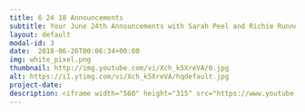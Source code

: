 ```yaml
---
title: 6 24 18 Announcements
subtitle: Your June 24th Announcements with Sarah Peel and Richie Runnells
layout: default
modal-id: 3 
date:  2018-06-26T00:06:34+00:00
img: white_pixel.png
thumbnail: http://img.youtube.com/vi/Xch_k5XreVA/0.jpg
alt: https://i1.ytimg.com/vi/Xch_k5XreVA/hqdefault.jpg
project-date: 
description: <iframe width="560" height="315" src="https://www.youtube.com/embed/Xch_k5XreVA" frameborder="0" allowfullscreen></iframe> 
---
```


